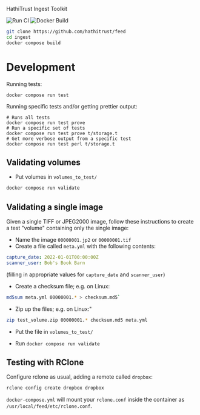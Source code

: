 HathiTrust Ingest Toolkit

![Run CI](https://github.com/hathitrust/feed/actions/workflows/ci.yml/badge.svg)
![Docker Build](https://github.com/hathitrust/feed/actions/workflows/build.yml/badge.svg)

```bash
git clone https://github.com/hathitrust/feed
cd ingest
docker compose build
```

# Development

Running tests:
```
docker compose run test
```

Running specific tests and/or getting prettier output:
```
# Runs all tests
docker compose run test prove
# Run a specific set of tests
docker compose run test prove t/storage.t
# Get more verbose output from a specific test
docker compose run test perl t/storage.t
```

## Validating volumes

* Put volumes in `volumes_to_test/`

```bash
docker compose run validate
```

## Validating a single image

Given a single TIFF or JPEG2000 image, follow these instructions to create a
test "volume" containing only the single image:

* Name the image `00000001.jp2` or `00000001.tif`
* Create a file called `meta.yml` with the following contents:

```yaml
capture_date: 2022-01-01T00:00:00Z
scanner_user: Bob's Book Barn
```

(filling in appropriate values for `capture_date` and `scanner_user`)

* Create a checksum file; e.g. on Linux:

```bash
md5sum meta.yml 00000001.* > checksum.md5`
```

* Zip up the files; e.g. on Linux:"

```bash
zip test_volume.zip 00000001.* checksum.md5 meta.yml
```

* Put the file in `volumes_to_test/`

* Run `docker compose run validate`

## Testing with RClone

Configure rclone as usual, adding a remote called `dropbox`:

```bash
rclone config create dropbox dropbox
```

`docker-compose.yml` will mount your `rclone.conf` inside the container as
`/usr/local/feed/etc/rclone.conf`.

